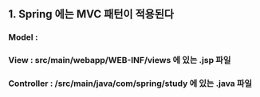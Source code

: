 ## 1. Spring 에는 MVC 패턴이 적용된다
### Model : 
### View : src/main/webapp/WEB-INF/views 에 있는 .jsp 파일
### Controller : /src/main/java/com/spring/study 에 있는 .java 파일
